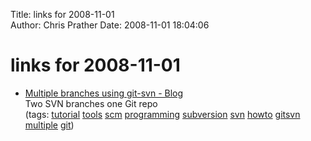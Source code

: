 Title: links for 2008-11-01  
Author: Chris Prather
Date: 2008-11-01 18:04:06

# links for 2008-11-01
<ul class="delicious"><li>
                <div class="delicious-link"><a href="http://www.dmo.ca/blog/20070608113513">Multiple branches using git-svn - Blog</a></div>
                <div class="delicious-extended">Two SVN branches one Git repo</div>
                <div class="delicious-tags">(tags: <a href="http://delicious.com/perigrin/tutorial">tutorial</a> <a href="http://delicious.com/perigrin/tools">tools</a> <a href="http://delicious.com/perigrin/scm">scm</a> <a href="http://delicious.com/perigrin/programming">programming</a> <a href="http://delicious.com/perigrin/subversion">subversion</a> <a href="http://delicious.com/perigrin/svn">svn</a> <a href="http://delicious.com/perigrin/howto">howto</a> <a href="http://delicious.com/perigrin/gitsvn">gitsvn</a> <a href="http://delicious.com/perigrin/multiple">multiple</a> <a href="http://delicious.com/perigrin/git">git</a>)</div>
            </li></ul>
